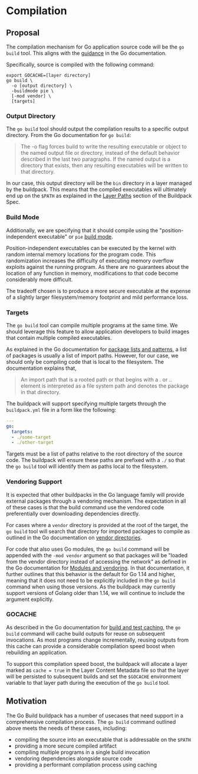 # Compilation

## Proposal

The compilation mechanism for Go application source code will be the `go build`
tool. This aligns with the
[guidance](https://golang.org/cmd/go/#hdr-Compile_packages_and_dependencies) in
the Go documentation.

Specifically, source is compiled with the following command:

```
export GOCACHE=[layer directory]
go build \
  -o [output directory] \
  -buildmode pie \
  [-mod vendor] \
  [targets]
```

### Output Directory
The `go build` tool should output the compilation results to a specific output
directory. From the Go documentation for `go build`:

> The -o flag forces build to write the resulting executable or object to the
> named output file or directory, instead of the default behavior described in
> the last two paragraphs. If the named output is a directory that exists, then
> any resulting executables will be written to that directory.

In our case, this output directory will be the `bin` directory in a layer
managed by the buildpack. This means that the compiled executables will
ultimately end up on the `$PATH` as explained in the [Layer
Paths](https://github.com/buildpacks/spec/blob/main/buildpack.md#layer-paths)
section of the Buildpack Spec.

### Build Mode
Additionally, we are specifying that it should compile using the
"position-independent executable" or `pie` [build
mode](https://golang.org/cmd/go/#hdr-Build_modes).

Position-independent executables can be executed by the kernel with random
internal memory locations for the program code.  This randomization increases
the difficulty of executing memory overflow exploits against the running
program. As there are no guarantees about the location of any function in
memory, modifications to that code become considerably more difficult.

The tradeoff chosen is to produce a more secure executable at the expense of a
slightly larger filesystem/memory footprint and mild performance loss.

### Targets
The `go build` tool can compile multiple programs at the same time. We should
leverage this feature to allow application developers to build images that
contain multiple compiled executables.

As explained in the Go documentation for [package lists and
patterns](https://golang.org/cmd/go/#hdr-Package_lists_and_patterns), a list of
packages is usually a list of import paths. However, for our case, we should
only be compiling code that is local to the filesystem. The documentation explains that,

> An import path that is a rooted path or that begins with a . or .. element is
> interpreted as a file system path and denotes the package in that directory.

The buildpack will support specifying multiple targets through the
`buildpack.yml` file in a form like the following:

```yaml
---
go:
  targets:
  - ./some-target
  - ./other-target
````

Targets must be a list of paths relative to the root directory of the source
code. The buildpack will ensure these paths are prefixed with a `./` so that
the `go build` tool will identify them as paths local to the filesystem.

### Vendoring Support
It is expected that other buildpacks in the Go language family will provide
external packages through a vendoring mechanism. The expectation in all of
these cases is that the build command use the vendored code preferentially over
downloading dependencies directly.

For cases where a `vendor` directory is provided at the root of the target, the
`go build` tool will search that directory for imported packages to compile as
outlined in the Go documentation on [vendor
directories](https://golang.org/cmd/go/#hdr-Vendor_Directories).

For code that also uses Go modules, the `go build` command will be appended
with the `-mod vendor` argument so that packages will be "loaded from the
vendor directory instead of accessing the network" as defined in the Go
documentation for [Modules and
vendoring](https://golang.org/cmd/go/#hdr-Modules_and_vendoring). In that
documentation, it further outlines that this behavior is the default for Go
1.14 and higher, meaning that it does not need to be explicitly included in the
`go build` command when using those versions. As the buildpack may currently
support versions of Golang older than 1.14, we will continue to include the
argument explicitly.

### GOCACHE

As described in the Go documentation for [build and test
caching](https://golang.org/cmd/go/#hdr-Build_and_test_caching), the `go build`
command will cache build outputs for reuse on subsequent invocations.  As most
programs change incrementally, reusing outputs from this cache can provide a
considerable compilation speed boost when rebuilding an application.

To support this compilation speed boost, the buildpack will allocate a layer
marked as `cache = true` in the Layer Content Metadata file so that the layer
will be persisted to subsequent builds and set the `$GOCACHE` environment
variable to that layer path during the execution of the `go build` tool.

## Motivation

The Go Build buildpack has a number of usecases that need support in a
comprehensive compilation process. The `go build` command outlined above meets
the needs of these cases, including:

* compiling the source into an executable that is addressable on the `$PATH`
* providing a more secure compiled artifact
* compiling multiple programs in a single build invocation
* vendoring dependencies alongside source code
* providing a performant compilation process using caching
